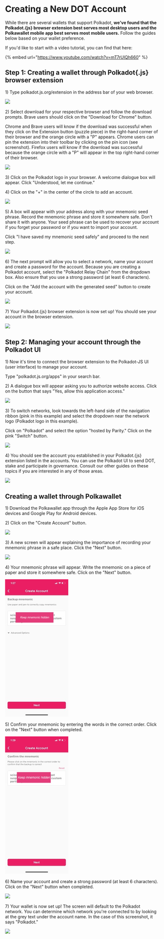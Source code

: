 # Creating a New DOT Account

While there are several wallets that support Polkadot, **we've found that the Polkadot.{js} browser extension best serves most desktop users and the Polkawallet mobile app best serves most mobile users.** Follow the guides below based on your wallet preference.

If you'd like to start with a video tutorial, you can find that here:

{% embed url="https://www.youtube.com/watch?v=mT7rUlQh660" %}

## Step 1: Creating a wallet through Polkadot{.js} browser extension

1\) Type polkadot.js.org/extension in the address bar of your web browser.

![](https://i.imgur.com/YO0m3tP.png)

2\) Select download for your respective browser and follow the download prompts. Brave users should click on the "Download for Chrome" button.

Chrome and Brave users will know if the download was successful when they click on the Extension button \(puzzle piece\) in the right-hand corner of their browser and the orange circle with a "P" appears. Chrome users can pin the extension into their toolbar by clicking on the pin icon \(see screenshot\). Firefox users will know if the download was successful because the orange circle with a "P" will appear in the top right-hand corner of their browser.

![](https://i.imgur.com/pkZuAht.png)

3\) Click on the Polkadot logo in your browser. A welcome dialogue box will appear. Click "Understood, let me continue."

4\) Click on the "+" in the center of the circle to add an account.

![](https://i.imgur.com/zNEZwuQ.png)

5\) A box will appear with your address along with your mnemonic seed phrase. Record the mnemonic phrase and store it somewhere safe. Don't share it with anyone. Your seed phrase can be used to recover your account if you forget your password or if you want to import your account.

Click "I have saved my mnemonic seed safely" and proceed to the next step.

![](https://i.imgur.com/urGPJrt.png)

6\) The next prompt will allow you to select a network, name your account and create a password for the account. Because you are creating a Polkadot account, select the "Polkadot Relay Chain" from the dropdown box. Also ensure that you use a strong password \(at least 6 characters\).

Click on the "Add the account with the generated seed" button to create your account.

![](https://i.imgur.com/Cw9wjAl.png)

7\) Your Polkadot.{js} browser extension is now set up! You should see your account in the browser extension.

![](https://i.imgur.com/z3AtQo2.png)

## Step 2: Managing your account through the Polkadot UI

1\) Now it's time to connect the browser extension to the Polkadot-JS UI \(user interface\) to manage your account.

Type "polkadot.js.org/apps" in your search bar.

2\) A dialogue box will appear asking you to authorize website access. Click on the button that says "Yes, allow this application access."

![](https://i.imgur.com/wXAKDI6.png)

3\) To switch networks, look towards the left-hand side of the navigation ribbon \(pink in this example\) and select the dropdown near the network logo \(Polkadot logo in this example\).

Click on "Polkadot" and select the option "hosted by Parity." Click on the pink "Switch" button.

![](https://i.imgur.com/io4SogF.png)

4\) You should see the account you established in your Polkadot.{js} extension listed in the accounts. You can use the Polkadot UI to send DOT, stake and participate in governance. Consult our other guides on these topics if you are interested in any of those areas.

![](https://i.imgur.com/VoiR9DW.png)

## Creating a wallet through Polkawallet

1\) Download the Polkawallet app through the Apple App Store for iOS devices and Google Play for Android devices.

2\) Click on the "Create Account" button.

![](https://i.imgur.com/ul163Lo.jpg)

3\) A new screen will appear explaining the importance of recording your mnemonic phrase in a safe place. Click the "Next" button.

![](https://i.imgur.com/hyl3FDb.jpg)

4\) Your mnemonic phrase will appear. Write the mnemonic on a piece of paper and store it somewhere safe. Click on the "Next" button.

![](../../.gitbook/assets/mkzxnjg.jpeg)

5\) Confirm your mnemonic by entering the words in the correct order. Click on the "Next" button when completed.

![](../../.gitbook/assets/eaut7r7.jpeg)

6\) Name your account and create a strong password \(at least 6 characters\). Click on the "Next" button when completed.

![](https://i.imgur.com/3ouTHum.jpg)

7\) Your wallet is now set up! The screen will default to the Polkadot network. You can determine which network you're connected to by looking at the grey text under the account name. In the case of this screenshot, it says "Polkadot."

![](https://i.imgur.com/YYYj1IN.jpg)

